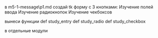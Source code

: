 в m5-1-message\p1.md создай tk форму с 3 кнопками:
Изучение полей ввода
Изучение радиокнопок
Изучение чекбоксов

вынеси функции 
def study_entry
def study_radio
def study_checkbox

в отдельные модули
